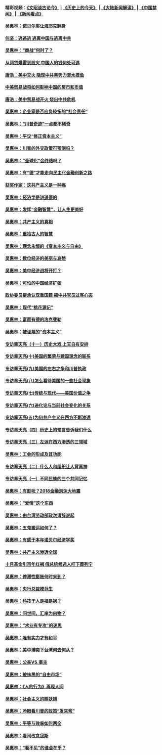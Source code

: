 #### 精彩视频：[《文昭谈古论今》](http://45.32.25.56/wenzhao) | [《历史上的今天》](http://45.32.25.56/today-in-history) | [《大陆新闻解读》](http://45.32.25.56/ntdtv-comedy) | [《中国禁闻》](http://45.32.25.56/ntdtv-news) | [《新闻看点》](http://45.32.25.56/news-insight) 

 #### [吴惠林：诺贝尔奖让海耶克翻身](../pages/nsc423/n10890049.md?t=02032131) 

#### [何坚：逃逃逃 逃离中国与逃离中共](../pages/nsc423/n10592891.md?t=02032131) 

#### [吴惠林：“商战”何时了？](../pages/nsc423/n10573558.md?t=02032131) 

#### [从网贷爆雷到股灾 中国人的钱何处可逃](../pages/nsc423/n10572800.md?t=02032131) 

#### [唐浩：美中交火 隐现中共黑势力混水摸鱼](../pages/nsc423/n10544040.md?t=02032131) 

#### [中美贸易战将如何影响中国的房市和币值](../pages/nsc423/n10543697.md?t=02032131) 

#### [唐浩：美中贸易战开火 烧出中共危机](../pages/nsc423/n10540126.md?t=02032131) 

#### [吴惠林：企业家是否应负较多的“社会责任”](../pages/nsc423/n10535022.md?t=02032131) 

#### [吴惠林：“川普奇迹”一点都不稀奇](../pages/nsc423/n10512808.md?t=02032131) 

#### [吴惠林：平议“修正资本主义”](../pages/nsc423/n10495724.md?t=02032131) 

#### [吴惠林：川普的外交政策可预测吗？](../pages/nsc423/n10462387.md?t=02032131) 

#### [吴惠林：“全球化”会终结吗？](../pages/nsc423/n10452838.md?t=02032131) 

#### [吴惠林：有“德”才能走向民主化金融创新之路](../pages/nsc423/n10432292.md?t=02032131) 

#### [获奖作家：这共产主义是一种癌](../pages/nsc423/n10431541.md?t=02032131) 

#### [吴惠林：经济学是讲道德的](../pages/nsc423/n10398014.md?t=02032131) 

#### [吴惠林：发挥“金融智慧”，让人生更美好](../pages/nsc423/n10375019.md?t=02032131) 

#### [吴惠林：共产主义的真相](../pages/nsc423/n10351394.md?t=02032131) 

#### [吴惠林：重拾古人的智慧](../pages/nsc423/n10337691.md?t=02032131) 

#### [吴惠林：理念永恒的《资本主义与自由》](../pages/nsc423/n10316274.md?t=02032131) 

#### [吴惠林：数位经济的美丽与哀愁](../pages/nsc423/n10292946.md?t=02032131) 

#### [吴惠林：美中经济战将开打？](../pages/nsc423/n10258825.md?t=02032131) 

#### [吴惠林：可怕的中国经济扩张](../pages/nsc423/n10219147.md?t=02032131) 

#### [政协委员提承认双重国籍 揭中共官员过客心态](../pages/nsc423/n10208809.md?t=02032131) 

#### [吴惠林：现代“桃花源记”](../pages/nsc423/n10185234.md?t=02032131) 

#### [吴惠林：富而有德的洛克斐勒](../pages/nsc423/n10142264.md?t=02032131) 

#### [吴惠林：被诬蔑的“资本主义”](../pages/nsc423/n10124816.md?t=02032131) 

#### [专访章天亮（十一）历史大戏 上天自有安排](../pages/nsc423/n10094905.md?t=02032131) 

#### [专访章天亮(十)美国的繁荣与建国理念的联系](../pages/nsc423/n10094899.md?t=02032131) 

#### [专访章天亮(九)美国的左右之争和川普执政](../pages/nsc423/n10094889.md?t=02032131) 

#### [专访章天亮(八)怎么看待美国的一些社会现象](../pages/nsc423/n10094857.md?t=02032131) 

#### [专访章天亮(七)传统与现代——美国价值之争](../pages/nsc423/n10093140.md?t=02032131) 

#### [专访章天亮(六)进化论与当前社会变化的关系](../pages/nsc423/n10092036.md?t=02032131) 

#### [专访章天亮(五)为何共产主义在西方不断渗透](../pages/nsc423/n10083620.md?t=02032131) 

#### [专访章天亮（四）历史上的预言告诉我们什么](../pages/nsc423/n10083606.md?t=02032131) 

#### [专访章天亮（三）左派在西方渗透的三领域](../pages/nsc423/n10081115.md?t=02032131) 

#### [吴惠林：工会的形成及其功能](../pages/nsc423/n10080633.md?t=02032131) 

#### [专访章天亮（二）什么人和组织让人背离神](../pages/nsc423/n10076637.md?t=02032131) 

#### [专访章天亮（一）不同民族的三个共同记忆](../pages/nsc423/n10074188.md?t=02032131) 

#### [吴惠林：有影呒？2018金融泡沫大地震](../pages/nsc423/n10040534.md?t=02032131) 

#### [吴惠林：“爱情”这个东西](../pages/nsc423/n10019423.md?t=02032131) 

#### [吴惠林：由台湾劳动部政次请辞说起](../pages/nsc423/n9979679.md?t=02032131) 

#### [吴惠林：五鬼搬运如何了？](../pages/nsc423/n9925338.md?t=02032131) 

#### [吴惠林：有感于本年诺贝尔经济学奖](../pages/nsc423/n9871883.md?t=02032131) 

#### [吴惠林：共产主义渗透全球](../pages/nsc423/n9812748.md?t=02032131) 

#### [十月革命引百年红祸 俄总统候选人吁下葬列宁](../pages/nsc423/n9810182.md?t=02032131) 

#### [吴惠林：停滞性膨胀何时来到？](../pages/nsc423/n9764136.md?t=02032131) 

#### [吴惠林：央行总裁模范生](../pages/nsc423/n9728134.md?t=02032131) 

#### [吴惠林：科技于人是福是祸？](../pages/nsc423/n9672982.md?t=02032131) 

#### [吴惠林：问世间，汇率为何物？](../pages/nsc423/n9621788.md?t=02032131) 

#### [吴惠林：“术业有专攻”的迷思](../pages/nsc423/n9580363.md?t=02032131) 

#### [吴惠林：唯有实力才有和平](../pages/nsc423/n9529599.md?t=02032131) 

#### [吴惠林：美中博奕下台湾何去何从？](../pages/nsc423/n9483598.md?t=02032131) 

#### [吴惠林：公亲VS.事主](../pages/nsc423/n9425637.md?t=02032131) 

#### [吴惠林：被抹黑的“自由市场”](../pages/nsc423/n9351545.md?t=02032131) 

#### [吴惠林：《人的行为》再现人间](../pages/nsc423/n9296339.md?t=02032131) 

#### [吴惠林：社会主义的照妖镜](../pages/nsc423/n9243460.md?t=02032131) 

#### [吴惠林：冷眼看川普的政策“发夹弯”](../pages/nsc423/n9120684.md?t=02032131) 

#### [吴惠林：平等与效率如何两全](../pages/nsc423/n9075430.md?t=02032131) 

#### [吴惠林：看司改念寇斯](../pages/nsc423/n9024915.md?t=02032131) 

#### [吴惠林：“看不见”的谁会在乎？](../pages/nsc423/n8977488.md?t=02032131) 

